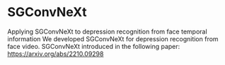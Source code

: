 # SGConvNeXt
Applying SGConvNeXt to depression recognition from face temporal information
We developed SGConvNeXt for depression recognition from face video. 
SGConvNeXt introduced in the following paper:
https://arxiv.org/abs/2210.09298
